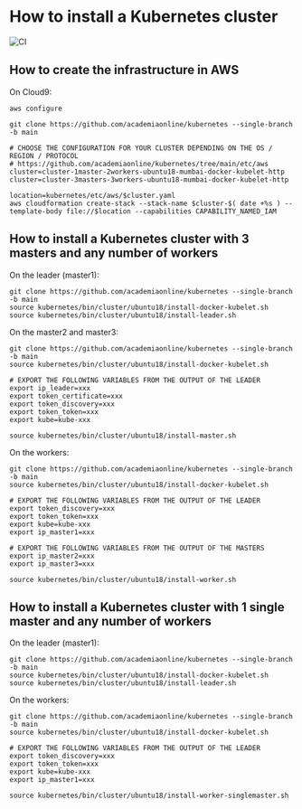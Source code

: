 # How to install a Kubernetes cluster
![CI](https://github.com/academiaonline/kubernetes/workflows/CI/badge.svg?branch=main)

## How to create the infrastructure in AWS
On Cloud9:
```
aws configure

git clone https://github.com/academiaonline/kubernetes --single-branch -b main

# CHOOSE THE CONFIGURATION FOR YOUR CLUSTER DEPENDING ON THE OS / REGION / PROTOCOL
# https://github.com/academiaonline/kubernetes/tree/main/etc/aws
cluster=cluster-1master-2workers-ubuntu18-mumbai-docker-kubelet-http
cluster=cluster-3masters-3workers-ubuntu18-mumbai-docker-kubelet-http

location=kubernetes/etc/aws/$cluster.yaml
aws cloudformation create-stack --stack-name $cluster-$( date +%s ) --template-body file://$location --capabilities CAPABILITY_NAMED_IAM
```

## How to install a Kubernetes cluster with 3 masters and any number of workers
On the leader (master1):
```
git clone https://github.com/academiaonline/kubernetes --single-branch -b main
source kubernetes/bin/cluster/ubuntu18/install-docker-kubelet.sh
source kubernetes/bin/cluster/ubuntu18/install-leader.sh
```
On the master2 and master3:
```
git clone https://github.com/academiaonline/kubernetes --single-branch -b main
source kubernetes/bin/cluster/ubuntu18/install-docker-kubelet.sh

# EXPORT THE FOLLOWING VARIABLES FROM THE OUTPUT OF THE LEADER
export ip_leader=xxx
export token_certificate=xxx
export token_discovery=xxx
export token_token=xxx
export kube=kube-xxx

source kubernetes/bin/cluster/ubuntu18/install-master.sh
```
On the workers:
```
git clone https://github.com/academiaonline/kubernetes --single-branch -b main
source kubernetes/bin/cluster/ubuntu18/install-docker-kubelet.sh

# EXPORT THE FOLLOWING VARIABLES FROM THE OUTPUT OF THE LEADER
export token_discovery=xxx
export token_token=xxx
export kube=kube-xxx
export ip_master1=xxx

# EXPORT THE FOLLOWING VARIABLES FROM THE OUTPUT OF THE MASTERS
export ip_master2=xxx
export ip_master3=xxx

source kubernetes/bin/cluster/ubuntu18/install-worker.sh
```

## How to install a Kubernetes cluster with 1 single master and any number of workers
On the leader (master1):
```
git clone https://github.com/academiaonline/kubernetes --single-branch -b main
source kubernetes/bin/cluster/ubuntu18/install-docker-kubelet.sh
source kubernetes/bin/cluster/ubuntu18/install-leader.sh
```
On the workers:
```
git clone https://github.com/academiaonline/kubernetes --single-branch -b main
source kubernetes/bin/cluster/ubuntu18/install-docker-kubelet.sh

# EXPORT THE FOLLOWING VARIABLES FROM THE OUTPUT OF THE LEADER
export token_discovery=xxx
export token_token=xxx
export kube=kube-xxx
export ip_master1=xxx

source kubernetes/bin/cluster/ubuntu18/install-worker-singlemaster.sh
```
